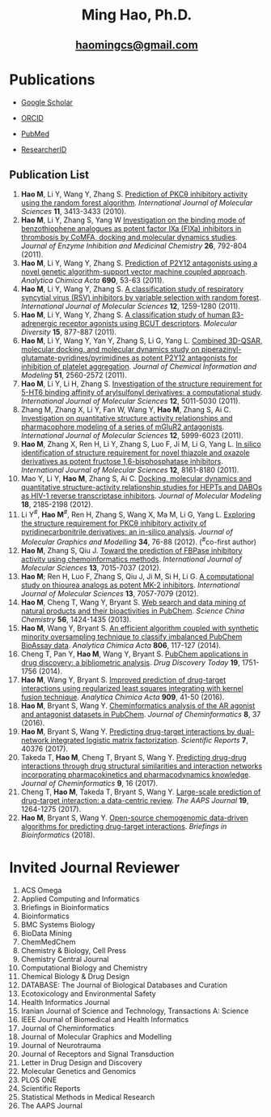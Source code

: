 # <p align="center"> <b>Ming Hao, Ph.D.</b> </p>

## <p align="center"> haomingcs@gmail.com </p>

# Publications

* [Google Scholar](https://scholar.google.com/citations?hl=en&user=cfGVkaEAAAAJ&view_op=list_works)

* [ORCID](https://orcid.org/0000-0001-7618-1934)

* [PubMed](https://www.ncbi.nlm.nih.gov/pubmed/?term=%28hao+ming%5Bauthor%5D+AND+dalian+university+of+technology%5Baffiliation%5D%29+OR+%28hao+ming%5Bauthor%5D+AND+national+institutes+of+health%5Baffiliation%5D%29++OR+%28Open-source+chemogenomic%5BTI%5D%29)

* [ResearcherID](http://www.researcherid.com/rid/P-7203-2018)

## Publication List

1.	**Hao M**, Li Y, Wang Y, Zhang S. [Prediction of PKCθ inhibitory activity using the random forest algorithm](https://www.ncbi.nlm.nih.gov/pubmed/20957104). *International Journal of Molecular Sciences* **11**, 3413-3433 (2010).
2.	**Hao M**, Li Y, Zhang S, Yang W [Investigation on the binding mode of benzothiophene analogues as potent factor IXa (FIXa) inhibitors in thrombosis by CoMFA, docking and molecular dynamics studies](https://www.ncbi.nlm.nih.gov/pubmed/21381886). *Journal of Enzyme Inhibition and Medicinal Chemistry* **26**, 792-804 (2011).
3.	**Hao M**, Li Y, Wang Y, Zhang S. [Prediction of P2Y12 antagonists using a novel genetic algorithm-support vector machine coupled approach](https://www.ncbi.nlm.nih.gov/pubmed/21414436). *Analytica Chimica Acta* **690**, 53-63 (2011).
4.	**Hao M**, Li Y, Wang Y, Zhang S. [A classification study of respiratory syncytial virus (RSV) inhibitors by variable selection with random forest](https://www.ncbi.nlm.nih.gov/pubmed/21541057). *International Journal of Molecular Sciences* **12**, 1259-1280 (2011).
5.	**Hao M**, Li Y, Wang Y, Zhang S. [A classification study of human β3-adrenergic receptor agonists using BCUT descriptors](https://www.ncbi.nlm.nih.gov/pubmed/21626288). *Molecular Diversity* **15**, 877-887 (2011).
6.	**Hao M**, Li Y, Wang Y, Yan Y, Zhang S, Li G, Yang L. [Combined 3D-QSAR, molecular docking, and molecular dynamics study on piperazinyl-glutamate-pyridines/pyrimidines as potent P2Y12 antagonists for inhibition of platelet aggregation](https://www.ncbi.nlm.nih.gov/pubmed/21923153). *Journal of Chemical Information and Modeling* **51**, 2560-2572 (2011).
7.	**Hao M**, Li Y, Li H, Zhang S. [Investigation of the structure requirement for 5-HT6 binding affinity of arylsulfonyl derivatives: a computational study](https://www.ncbi.nlm.nih.gov/pmc/articles/PMC3179148/). *International Journal of Molecular Sciences* **12**, 5011-5030 (2011).
8.	Zhang M, Zhang X, Li Y, Fan W, Wang Y, **Hao M**, Zhang S, Ai C. [Investigation on quantitative structure activity relationships and pharmacophore modeling of a series of mGluR2 antagonists](https://www.ncbi.nlm.nih.gov/pubmed/22016641). *International Journal of Molecular Sciences* **12**, 5999-6023 (2011).
9.	**Hao M**, Zhang X, Ren H, Li Y, Zhang S, Luo F, Ji M, Li G, Yang L. [In silico identification of structure requirement for novel thiazole and oxazole derivatives as potent fructose 1,6-bisphosphatase inhibitors](https://www.ncbi.nlm.nih.gov/pubmed/22174657). *International Journal of Molecular Sciences* **12**, 8161-8180 (2011).
10.	Mao Y, Li Y, **Hao M**, Zhang S, Ai C. [Docking, molecular dynamics and quantitative structure-activity relationship studies for HEPTs and DABOs as HIV-1 reverse transcriptase inhibitors](https://www.ncbi.nlm.nih.gov/pubmed/21947448). *Journal of Molecular Modeling* **18**, 2185-2198 (2012).
11.	Li Y<sup>#</sup>, **Hao M**<sup>#</sup>, Ren H, Zhang S, Wang X, Ma M, Li G, Yang L. [Exploring the structure requirement for PKCθ inhibitory activity of pyridinecarbonitrile derivatives: an in-silico analysis](https://www.ncbi.nlm.nih.gov/pubmed/22306416). *Journal of Molecular Graphics and Modelling* **34**, 76-88 (2012). (<sup>#</sup>co-first author)
12.	**Hao M**, Zhang S, Qiu J. [Toward the prediction of FBPase inhibitory activity using chemoinformatics methods](https://www.ncbi.nlm.nih.gov/pmc/articles/PMC3397509/). *International Journal of Molecular Sciences* **13**, 7015-7037 (2012).
13.	**Hao M**; Ren H, Luo F, Zhang S, Qiu J, Ji M, Si H, Li G. [A computational study on thiourea analogs as potent MK-2 inhibitors](https://www.ncbi.nlm.nih.gov/pubmed/22837679). *International Journal of Molecular Sciences* **13**, 7057-7079 (2012).
14.	**Hao M**, Cheng T, Wang Y, Bryant S. [Web search and data mining of natural products and their bioactivities in PubChem](https://www.ncbi.nlm.nih.gov/pubmed/24363665). *Science China Chemistry* **56**, 1424-1435 (2013).
15.	**Hao M**, Wang Y, Bryant S. [An efficient algorithm coupled with synthetic minority oversampling technique to classify imbalanced PubChem BioAssay data](https://www.ncbi.nlm.nih.gov/pubmed/24331047). *Analytica Chimica Acta* **806**, 117-127 (2014).
16.	Cheng T, Pan Y, **Hao M**, Wang Y, Bryant S. [PubChem applications in drug discovery: a bibliometric analysis](https://www.ncbi.nlm.nih.gov/pubmed/25168772). *Drug Discovery Today* **19**, 1751-1756 (2014).
17.	**Hao M**, Wang Y, Bryant S. [Improved prediction of drug-target interactions using regularized least squares integrating with kernel fusion technique](https://www.ncbi.nlm.nih.gov/pubmed/26851083). *Analytica Chimica Acta* **909**, 41-50 (2016).
18.	**Hao M**, Bryant S, Wang Y. [Cheminformatics analysis of the AR agonist and antagonist datasets in PubChem](https://www.ncbi.nlm.nih.gov/pmc/articles/PMC4938998/). *Journal of Cheminformatics* **8**, 37 (2016).
19.	**Hao M**, Bryant S, Wang Y. [Predicting drug-target interactions by dual-network integrated logistic matrix factorization](https://www.ncbi.nlm.nih.gov/pmc/articles/PMC5227688/). *Scientific Reports* **7**, 40376 (2017).
20.	Takeda T, **Hao M**, Cheng T, Bryant S, Wang Y. [Predicting drug-drug interactions through drug structural similarities and interaction networks incorporating pharmacokinetics and pharmacodynamics knowledge](https://www.ncbi.nlm.nih.gov/pubmed/28316654). *Journal of Cheminformatics* **9**, 16 (2017).
21.	Cheng T, **Hao M**, Takeda T, Bryant S, Wang Y. [Large-scale prediction of drug-target interaction: a data-centric review](https://www.ncbi.nlm.nih.gov/pubmed/28577120). *The AAPS Journal* **19**, 1264-1275 (2017).
22.	**Hao M**, Bryant S, Wang Y. [Open-source chemogenomic data-driven algorithms for predicting drug-target interactions](https://www.ncbi.nlm.nih.gov/pubmed/29420684). *Briefings in Bioinformatics* (2018).

# Invited Journal Reviewer
1. ACS Omega
2. Applied Computing and Informatics
3. Briefings in Bioinformatics
4. Bioinformatics
5. BMC Systems Biology
6. BioData Mining
7. ChemMedChem
8. Chemistry & Biology, Cell Press
9. Chemistry Central Journal
10. Computational Biology and Chemistry
11. Chemical Biology & Drug Design
12. DATABASE: The Journal of Biological Databases and Curation
13. Ecotoxicology and Environmental Safety
14. Health Informatics Journal
15. Iranian Journal of Science and Technology, Transactions A: Science
16. IEEE Journal of Biomedical and Health Informatics
17. Journal of Cheminformatics
18. Journal of Molecular Graphics and Modelling
19. Journal of Neurotrauma
20. Journal of Receptors and Signal Transduction
21. Letter in Drug Design and Discovery
22. Molecular Genetics and Genomics
23. PLOS ONE
24. Scientific Reports
25. Statistical Methods in Medical Research
26. The AAPS Journal
